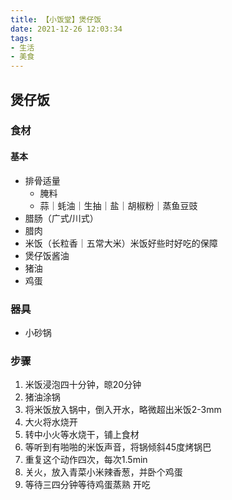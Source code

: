 ```yaml
---
title: 【小饭堂】煲仔饭
date: 2021-12-26 12:03:34
tags:
- 生活
- 美食
---
```

## 煲仔饭
### 食材
#### 基本
- 排骨适量
  - 腌料 
  - 蒜｜蚝油｜生抽｜盐｜胡椒粉｜蒸鱼豆豉
- 腊肠（广式/川式）
- 腊肉
- 米饭（长粒香｜五常大米）米饭好些时好吃的保障
- 煲仔饭酱油
- 猪油
- 鸡蛋
### 器具
- 小砂锅
### 步骤
1. 米饭浸泡四十分钟，晾20分钟
2. 猪油涂锅
3. 将米饭放入锅中，倒入开水，略微超出米饭2-3mm
4. 大火将水烧开
5. 转中小火等水烧干，铺上食材
6. 等听到有啪啪的米饭声音，将锅倾斜45度烤锅巴
7. 重复这个动作四次，每次1.5min
8. 关火，放入青菜小米辣香葱，并卧个鸡蛋
9. 等待三四分钟等待鸡蛋蒸熟 开吃